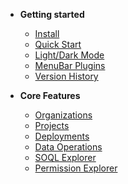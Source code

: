 -   **Getting started**

    -   [Install](/pages/gettingStarted/install.md)
    -   [Quick Start](/pages/gettingStarted/quickStart.md)
    -   [Light/Dark Mode](/pages/gettingStarted/lightDarkMode.md)
    -   [MenuBar Plugins](/pages/gettingStarted/menubarPlugins.md)
    -   [Version History](/pages/gettingStarted/versionHistory.md)

-   **Core Features**
    -   [Organizations](/pages/coreFeatures/organizations.md)
    -   [Projects](/pages/coreFeatures/projects.md)
    -   [Deployments](/pages/coreFeatures/deployments.md)
    -   [Data Operations](/pages/coreFeatures/dataOperations.md)
    -   [SOQL Explorer](/pages/coreFeatures/soqlExplorer.md)
    -   [Permission Explorer](/pages/coreFeatures/permissionExplorer.md)
